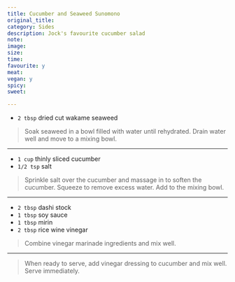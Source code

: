 ```yaml
---
title: Cucumber and Seaweed Sunomono
original_title:
category: Sides
description: Jock's favourite cucumber salad
note:
image:
size:
time:
favourite: y
meat:
vegan: y
spicy:
sweet:

---
```


* `2 tbsp` dried cut wakame seaweed

>Soak seaweed in a bowl filled with water until rehydrated. Drain water well and move to a mixing bowl.

---

* `1 cup` thinly sliced cucumber
* `1/2 tsp` salt

>Sprinkle salt over the cucumber and massage in to soften the cucumber. Squeeze to remove excess water. Add to the mixing bowl.

---

* `2 tbsp` dashi stock
* `1 tbsp` soy sauce
* `1 tbsp` mirin
* `2 tbsp` rice wine vinegar

>Combine vinegar marinade ingredients and mix well.

---

>When ready to serve, add vinegar dressing to cucumber and mix well. Serve immediately.